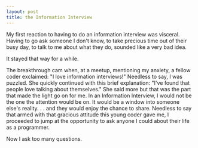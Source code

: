 ```yaml
---
layout: post
title: the Information Interview
---
```


My first reaction to having to do an information interview was visceral. Having to go ask someone I don't know, to take precious time out of their busy day, to talk to me about what they do, sounded like a very bad idea.

It stayed that way for a while.

The breakthrough cam when, at a meetup, mentioning my anxiety, a fellow coder exclaimed: "I love information interviews!" Needless to say, I was puzzled. She quickly continued with this brief explanation: "I've found that people love talking about themselves." She said more but that was the part that made the light go on for me. In an Information Interview, I would not be the one the attention would be on. It would be a window into someone else's reality. . . and they would enjoy the chance to share.
Needless to say that armed with that gracious attitude this young coder gave me, I proceeded to jump at the opportunity to ask anyone I could about their life as a programmer. 


Now I ask too many questions.



